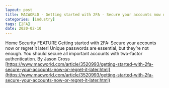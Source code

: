 ```yaml
---
layout: post
title: MACWORLD - Getting started with 2FA - Secure your accounts now or regret it later!
categories: [industry]
tags: [2FA]
date: 2020-02-10
---
```


Home Security FEATURE
Getting started with 2FA: Secure your accounts now or regret it later!
Unique passwords are essential, but they’re not enough. You should secure all important accounts with two-factor authentication.
By Jason Cross
[https://www.macworld.com/article/3520993/getting-started-with-2fa-secure-your-accounts-now-or-regret-it-later.html](https://www.macworld.com/article/3520993/getting-started-with-2fa-secure-your-accounts-now-or-regret-it-later.html)